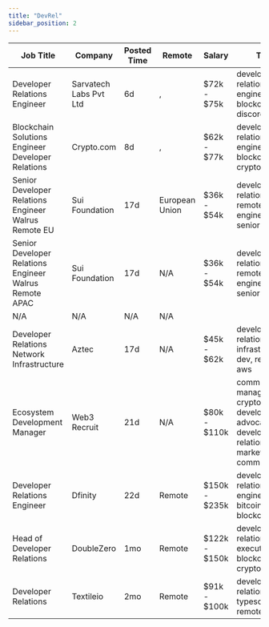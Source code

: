 ```yaml
---
title: "DevRel"
sidebar_position: 2
---
```


| Job Title | Company | Posted Time | Remote | Salary | Tags | Apply Link |
|-----------|---------|-------------|--------|--------|------|------------|
| Developer Relations Engineer | Sarvatech Labs Pvt Ltd | 6d | , | $72k - $75k | developer relations, dev, engineer, blockchain, discord | [Apply](https://web3.career/developer-relations-engineer-sarvatechlabspvtltd/101339) |
| Blockchain Solutions Engineer Developer Relations | Crypto.com | 8d | , | $62k - $77k | developer relations, dev, engineer, blockchain, crypto | [Apply](https://web3.career/blockchain-solutions-engineer-developer-relations-crypto-com/101226) |
| Senior Developer Relations Engineer Walrus Remote EU | Sui Foundation | 17d | European Union | $36k - $54k | developer relations, remote, dev, engineer, senior | [Apply](https://web3.career/senior-developer-relations-engineer-walrus-remote-eu-suifoundation/100480) |
| Senior Developer Relations Engineer Walrus Remote APAC | Sui Foundation | 17d | N/A | $36k - $54k | developer relations, remote, dev, engineer, senior | [Apply](https://web3.career/senior-developer-relations-engineer-walrus-remote-apac-suifoundation/100479) |
| N/A | N/A | N/A | N/A |  |  | [Apply](https://web3.career/metana) |
| Developer Relations Network Infrastructure | Aztec | 17d | N/A | $45k - $62k | developer relations, infrastructure, dev, remote, aws | [Apply](https://web3.career/developer-relations-network-infrastructure-aztec/84179) |
| Ecosystem Development Manager | Web3 Recruit | 21d | N/A | $80k - $110k | community manager, crypto, developer advocate, developer relations, marketing communication | [Apply](https://web3.career/ecosystem-development-manager-web3-recruit/100245) |
| Developer Relations Engineer | Dfinity | 22d | Remote | $150k - $235k | developer relations, dev, engineer, bitcoin, blockchain | [Apply](https://web3.career/developer-relations-engineer-dfinity/100077) |
| Head of Developer Relations | DoubleZero | 1mo | Remote | $122k - $150k | developer relations, executive, dev, blockchain, crypto | [Apply](https://web3.career/head-of-developer-relations-doublezero/99253) |
| Developer Relations | Textileio | 2mo | Remote | $91k - $100k | developer relations, dev, typescript, remote | [Apply](https://web3.career/developer-relations-textileio/96446) |
